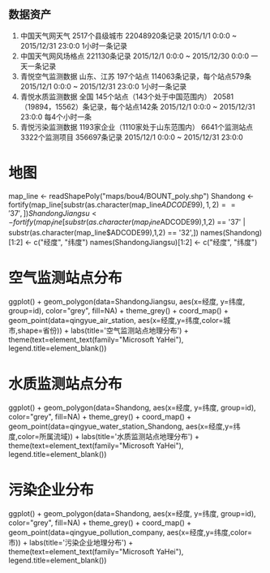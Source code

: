 ## 数据资产
1. 中国天气网天气	2517个县级城市	22048920条记录	2015/1/1 0:0:0 ~ 2015/12/31 23:0:0	1小时一条记录
2. 中国天气网风场格点	221130条记录	2015/12/1 0:0:0 ~ 2015/12/30 0:0:0	一天一条记录
3. 青悦空气监测数据	山东、江苏	197个站点	114063条记录，每个站点579条	2015/12/1 0:0:0 ~ 2015/12/31 23:0:0	1小时一条记录
4. 青悦水质监测数据	全国	145个站点（143个处于中国范围内）	20581（19894，15562）条记录，每个站点142条	2015/12/1 0:0:0 ~ 2015/12/31 23:0:0	每4个小时一条
4. 青悦污染监测数据	1193家企业（1110家处于山东范围内）	6641个监测站点	3322个监测项目	356697条记录	2015/12/1 0:0:0 ~ 2015/12/31 23:0:0

# 地图
map_line <- readShapePoly("maps/bou4/BOUNT_poly.shp")
Shandong <- fortify(map_line[substr(as.character(map_line$ADCODE99),1,2) == '37',])
ShandongJiangsu <- fortify(map_line[substr(as.character(map_line$ADCODE99),1,2) == '37' | substr(as.character(map_line$ADCODE99),1,2) == '32',])
names(Shandong)[1:2] <- c("经度", "纬度")
names(ShandongJiangsu)[1:2] <- c("经度", "纬度")
# 空气监测站点分布
ggplot() + geom_polygon(data=ShandongJiangsu, aes(x=经度, y=纬度, group=id), color="grey", fill=NA) + theme_grey() + coord_map() + geom_point(data=qingyue_air_station, aes(x=经度,y=纬度,color=城市,shape=省份)) + labs(title='空气监测站点地理分布') + theme(text=element_text(family="Microsoft YaHei"), legend.title=element_blank())
# 水质监测站点分布
ggplot() + geom_polygon(data=Shandong, aes(x=经度, y=纬度, group=id), color="grey", fill=NA) + theme_grey() + coord_map() + geom_point(data=qingyue_water_station_Shandong, aes(x=经度,y=纬度,color=所属流域)) + labs(title='水质监测站点地理分布') + theme(text=element_text(family="Microsoft YaHei"), legend.title=element_blank())
# 污染企业分布
ggplot() + geom_polygon(data=Shandong, aes(x=经度, y=纬度, group=id), color="grey", fill=NA) + theme_grey() + coord_map() + geom_point(data=qingyue_pollution_company, aes(x=经度,y=纬度,color=市)) + labs(title='污染企业地理分布') + theme(text=element_text(family="Microsoft YaHei"), legend.title=element_blank())